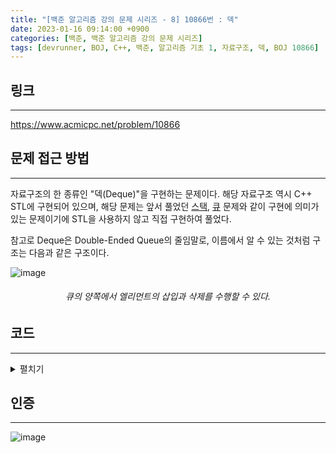 ```yaml
---
title: "[백준 알고리즘 강의 문제 시리즈 - 8] 10866번 : 덱"
date: 2023-01-16 09:14:00 +0900
categories: [백준, 백준 알고리즘 강의 문제 시리즈]
tags: [devrunner, BOJ, C++, 백준, 알고리즘 기초 1, 자료구조, 덱, BOJ 10866]
---
```


## 링크

---

<https://www.acmicpc.net/problem/10866>

## 문제 접근 방법

---

자료구조의 한 종류인 "덱(Deque)"을 구현하는 문제이다. 해당 자료구조 역시 C++ STL에 구현되어 있으며, 해당 문제는 앞서 풀었던 [스택](https://baejw0111.github.io/posts/BOJ-series-1-10828/), [큐](https://baejw0111.github.io/posts/BOJ-series-6-10845/) 문제와 같이 구현에 의미가 있는 문제이기에 STL을 사용하지 않고 직접 구현하여 풀었다.

참고로 Deque은 Double-Ended Queue의 줄임말로, 이름에서 알 수 있는 것처럼 구조는 다음과 같은 구조이다.

![image](https://user-images.githubusercontent.com/87963766/212588419-7529c058-1780-431e-a32c-e67e11710267.png)

###### <center>큐의 양쪽에서 엘리먼트의 삽입과 삭제를 수행할 수 있다.<center>

## 코드

---

<details>
<summary>펼치기</summary>
<div markdown="1">

```cpp
#include <bits/stdc++.h>
using namespace std;

class Deque {
  struct node {
    int num;
    node *prev, *next;
  };
  using link = node *;

  link head, tail;
  int size;

public:
  Deque();
  void Push_Front(int x);
  void Push_Back(int x);
  void Pop_Front();
  void Pop_Back();
  void Size();
  void Empty();
  void Front();
  void Back();
  ~Deque();
};

int main() {
  int n;
  cin >> n;

  Deque que;

  for (int i = 0; i < n; i++) {
    string tmpstr;
    cin >> tmpstr;

    if (tmpstr == "push_front") {
      int tmpn;
      cin >> tmpn;

      que.Push_Front(tmpn);
    } else if (tmpstr == "push_back") {
      int tmpn;
      cin >> tmpn;

      que.Push_Back(tmpn);
    } else if (tmpstr == "pop_front") {
      que.Pop_Front();
    } else if (tmpstr == "pop_back") {
      que.Pop_Back();
    } else if (tmpstr == "size") {
      que.Size();
    } else if (tmpstr == "empty") {
      que.Empty();
    } else if (tmpstr == "front") {
      que.Front();
    } else if (tmpstr == "back") {
      que.Back();
    }
  }

  return 0;
}

Deque::Deque() : head(new node), tail(new node), size(0) {
  head->prev = NULL;
  head->next = tail;

  tail->prev = head;
  tail->next = NULL;
}

void Deque::Push_Front(int x) {
  link tmp = new node;

  tmp->num = x;

  tmp->prev = head;
  tmp->next = head->next;

  head->next = tmp;
  tmp->next->prev = tmp;

  size++;
}

void Deque::Push_Back(int x) {
  link tmp = new node;

  tmp->num = x;

  tmp->prev = tail->prev;
  tmp->next = tail;

  tail->prev = tmp;
  tmp->prev->next = tmp;

  size++;
}

void Deque::Pop_Front() {
  if (size == 0) {
    cout << -1 << '\n';
  } else {
    link tmpnod = head->next;
    int tmp = tmpnod->num;

    head->next = tmpnod->next;
    head->next->prev = head;

    delete tmpnod;
    size--;

    cout << tmp << '\n';
  }
}

void Deque::Pop_Back() {
  if (size == 0) {
    cout << -1 << '\n';
  } else {
    link tmpnod = tail->prev;
    int tmp = tmpnod->num;

    tail->prev = tmpnod->prev;
    tail->prev->next = tail;

    delete tmpnod;
    size--;

    cout << tmp << '\n';
  }
}

void Deque::Size() { cout << size << '\n'; }

void Deque::Empty() {
  if (size == 0) {
    cout << 1 << '\n';
  } else {
    cout << 0 << '\n';
  }
}

void Deque::Front() {
  if (size == 0) {
    cout << -1 << '\n';
  } else {
    cout << head->next->num << '\n';
  }
}

void Deque::Back() {
  if (size == 0) {
    cout << -1 << '\n';
  } else {
    cout << tail->prev->num << '\n';
  }
}

Deque::~Deque() {
  tail = NULL;

  while (head) {
    link tmp = head;
    head = head->next;
    delete tmp;
  }
}
```

</div>
</details>

## 인증

---

![image](https://user-images.githubusercontent.com/87963766/212574995-03a2e3e8-3f00-4c67-a3bf-0ad542ffc1c1.png)
